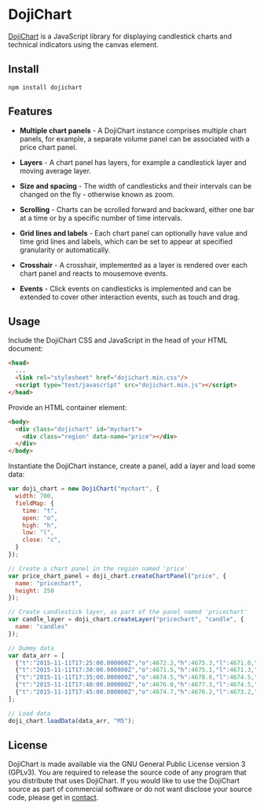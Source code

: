 # DojiChart

[DojiChart](http://dojichart.com) is a JavaScript library for displaying candlestick charts and technical indicators using the canvas element.

## Install

```
npm install dojichart
```

## Features

- **Multiple chart panels** - A DojiChart instance comprises multiple chart panels, for example, a separate volume panel can be associated with a price chart panel.

- **Layers** - A chart panel has layers, for example a candlestick layer and moving average layer.

- **Size and spacing** - The width of candlesticks and their intervals can be changed on the fly - otherwise known as zoom.

- **Scrolling** - Charts can be scrolled forward and backward, either one bar at a time or by a specific number of time intervals.

- **Grid lines and labels** - Each chart panel can optionally have value and time grid lines and labels, which can be set to appear at specified granularity or automatically.

- **Crosshair** - A crosshair, implemented as a layer is rendered over each chart panel and reacts to mousemove events.

- **Events** - Click events on candlesticks is implemented and can be extended to cover other interaction events, such as touch and drag.


## Usage

Include the DojiChart CSS and JavaScript in the head of your HTML document:
```html
<head>
  ...
  <link rel="stylesheet" href="dojichart.min.css"/>
  <script type="text/javascript" src="dojichart.min.js"></script>
</head>
```

Provide an HTML container element:

```html
<body>
  <div class="dojichart" id="mychart">
    <div class="region" data-name="price"></div>
  </div>
</body>
```

Instantiate the DojiChart instance, create a panel, add a layer and load some data:

```javascript
var doji_chart = new DojiChart("mychart", {
  width: 700,
  fieldMap: {
    time: "t",
    open: "o",
    high: "h",
    low: "l",
    close: "c",
  }
});

// Create a chart panel in the region named 'price'
var price_chart_panel = doji_chart.createChartPanel("price", {
  name: "pricechart",
  height: 250
});

// Create candlestick layer, as part of the panel named 'pricechart' 
var candle_layer = doji_chart.createLayer("pricechart", "candle", {
  name: "candles"
});

// Dummy data
var data_arr = [
  {"t":"2015-11-11T17:25:00.000000Z","o":4672.3,"h":4675.3,"l":4671.0,"c":4671.4},
  {"t":"2015-11-11T17:30:00.000000Z","o":4671.5,"h":4675.1,"l":4671.3,"c":4674.5},
  {"t":"2015-11-11T17:35:00.000000Z","o":4674.5,"h":4678.6,"l":4674.5,"c":4676.2},
  {"t":"2015-11-11T17:40:00.000000Z","o":4676.0,"h":4677.3,"l":4674.5,"c":4674.9},
  {"t":"2015-11-11T17:45:00.000000Z","o":4674.7,"h":4676.2,"l":4673.2,"c":4673.3}
];

// Load data
doji_chart.loadData(data_arr, "M5");
```

## License

DojiChart is made available via the GNU General Public License version 3 (GPLv3). You are required to release the source code of any program that you distribute that uses DojiChart. If you would like to use the DojiChart source as part of commercial software or do not want disclose your source code, please get in [contact](http://dojichart.com#contact).
